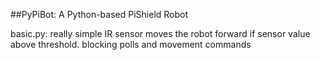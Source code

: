 ##PyPiBot: A Python-based PiShield Robot


basic.py: really simple IR sensor moves the robot forward if sensor value above threshold. blocking polls and movement commands

